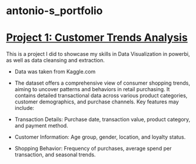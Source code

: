 # antonio-s_portfolio


# [Project 1: Customer Trends Analysis]()

This is a project I did to showcase my skills in Data Visualization in powerbi, as well as data cleansing and extraction.
* Data was taken from Kaggle.com
* The dataset offers a comprehensive view of consumer shopping trends, aiming to uncover patterns and behaviors in retail purchasing. It contains detailed transactional data across various product categories, customer demographics, and purchase channels. Key features may include:

* Transaction Details: Purchase date, transaction value, product category, and payment method.
* Customer Information: Age group, gender, location, and loyalty status.
* Shopping Behavior: Frequency of purchases, average spend per transaction, and seasonal trends.
